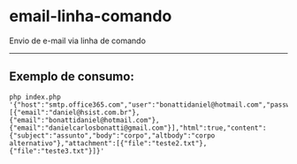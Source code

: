 # email-linha-comando
Envio de e-mail via linha de comando

<hr>

## Exemplo de consumo:
```
php index.php '{"host":"smtp.office365.com","user":"bonattidaniel@hotmail.com","password":"","secure":"TLS","port":587,"from":"bonattidaniel@hotmail.com","name":"Bonatti","addres":[{"email":"daniel@hsist.com.br"},{"email":"bonattidaniel@hotmail.com"},{"email":"danielcarlosbonatti@gmail.com"}],"html":true,"content":{"subject":"assunto","body":"corpo","altbody":"corpo alternativo"},"attachment":[{"file":"teste2.txt"},{"file":"teste3.txt"}]}'
```


